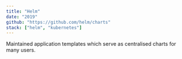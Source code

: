 ```yaml
---
title: "Helm"
date: "2019"
github: "https://github.com/helm/charts"
stack: ["helm", "kubernetes"]
---
```


Maintained application templates which serve as centralised charts for many users.
